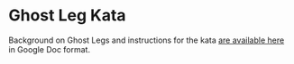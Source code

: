 # Ghost Leg Kata

Background on Ghost Legs and instructions for the kata [are available here](https://docs.google.com/document/d/1BH8zmgV-SA7RSd6H5V6SoZ8sl4jQ0IBxmibgN9UWFPM/edit?usp=sharing
) in Google Doc format.

